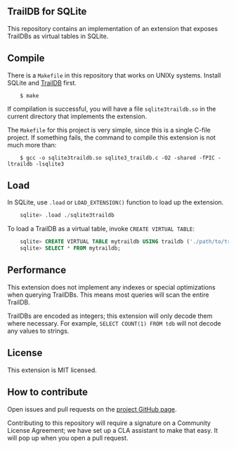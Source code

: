 TrailDB for SQLite
------------------

This repository contains an implementation of an extension that exposes
TrailDBs as virtual tables in SQLite.

Compile
-------

There is a `Makefile` in this repository that works on UNIXy systems. Install
SQLite and [TrailDB](https://traildb.io/) first.

```
    $ make
```

If compilation is successful, you will have a file `sqlite3traildb.so` in the
current directory that implements the extension.

The `Makefile` for this project is very simple, since this is a single C-file project. If something fails, the command to compile this extension is not much more than:

```
    $ gcc -o sqlite3traildb.so sqlite3_traildb.c -O2 -shared -fPIC -ltraildb -lsqlite3
```

Load
----

In SQLite, use `.load` or `LOAD_EXTENSION()` function to load up the extension.

```sql
    sqlite> .load ./sqlite3traildb
```

To load a TrailDB as a virtual table, invoke `CREATE VIRTUAL TABLE`:

```sql
    sqlite> CREATE VIRTUAL TABLE mytraildb USING traildb ('./path/to/traildb');
    sqlite> SELECT * FROM mytraildb;
```

Performance
-----------

This extension does not implement any indexes or special optimizations when
querying TrailDBs. This means most queries will scan the entire TrailDB.

TrailDBs are encoded as integers; this extension will only decode them where
necessary. For example, `SELECT COUNT(1) FROM tdb` will not decode any values
to strings.

License
-------

This extension is MIT licensed.

How to contribute
-----------------

Open issues and pull requests on the [project GitHub page](https://github.com/traildb/traildb-sqlite3).

Contributing to this repository will require a signature on a Community License
Agreement; we have set up a CLA assistant to make that easy. It will pop up
when you open a pull request.
